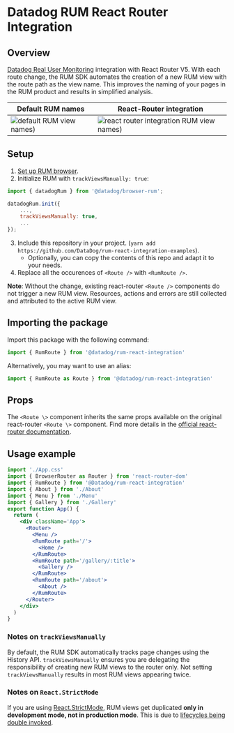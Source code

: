 # Datadog RUM React Router Integration

## Overview

[Datadog Real User Monitoring](https://www.datadoghq.com/product/real-user-monitoring/) integration with React Router V5. With each route change, the RUM SDK automates the creation of a new RUM view with the route path as the view name. This improves the naming of your pages in the RUM product and results in simplified analysis.

| Default RUM names                                                                                                                                                 | React-Router integration                                                                                                                                                           |
| ----------------------------------------------------------------------------------------------------------------------------------------------------------------- | ---------------------------------------------------------------------------------------------------------------------------------------------------------------------------------- |
| ![default RUM view names)](https://p-qkfgo2.t2.n0.cdn.getcloudapp.com/items/jkuPxAbd/736233cf-b448-4b71-9cd1-52bb7183fc1c.png?v=d45828ff76ac00dec333aba5077781cb) | ![react router integration RUM view names)](https://p-qkfgo2.t2.n0.cdn.getcloudapp.com/items/yAurdJOW/8bacc9e5-5361-4836-9c85-ab8bb53ed40f.png?v=ab2dd75359a2cb3c16dc2c8c3a82493c) |

## Setup

1. [Set up RUM browser](https://docs.datadoghq.com/real_user_monitoring/browser/#setup).
2. Initialize RUM with `trackViewsManually: true`:

```javascript
import { datadogRum } from '@datadog/browser-rum';

datadogRum.init({
    ...,
    trackViewsManually: true,
    ...
});
```

3. Include this repository in your project. (`yarn add https://github.com/DataDog/rum-react-integration-examples`).
   - Optionally, you can copy the contents of this repo and adapt it to your needs.
4. Replace all the occurences of `<Route />` with `<RumRoute />`.

**Note**: Without the change, existing react-router `<Route />` components do not trigger a new RUM view. Resources, actions and errors are still collected and attributed to the active RUM view.

## Importing the package

Import this package with the following command:

```javascript
import { RumRoute } from '@datadog/rum-react-integration'
```

Alternatively, you may want to use an alias:

```javascript
import { RumRoute as Route } from '@datadog/rum-react-integration'
```

## Props

The `<Route \>` component inherits the same props available on the original react-router `<Route \>` component. Find more details in the [official react-router documentation](https://reactrouter.com/web/api/Route).

## Usage example

```jsx
import './App.css'
import { BrowserRouter as Router } from 'react-router-dom'
import { RumRoute } from '@Datadog/rum-react-integration'
import { About } from './About'
import { Menu } from './Menu'
import { Gallery } from './Gallery'
export function App() {
  return (
    <div className='App'>
      <Router>
        <Menu />
        <RumRoute path='/'>
          <Home />
        </RumRoute>
        <RumRoute path='/gallery/:title'>
          <Gallery />
        </RumRoute>
        <RumRoute path='/about'>
          <About />
        </RumRoute>
      </Router>
    </div>
  )
}
```

### Notes on `trackViewsManually`

By default, the RUM SDK automatically tracks page changes using the History API. `trackViewsManually` ensures you are delegating the responsibility of creating new RUM views to the router only. Not setting `trackViewsManually` results in most RUM views appearing twice.

### Notes on `React.StrictMode`

If you are using [React.StrictMode](https://reactjs.org/docs/strict-mode.html), RUM views get duplicated **only in development mode, not in production mode**. This is due to [lifecycles being double invoked](https://reactjs.org/docs/strict-mode.html#detecting-unexpected-side-effects).

